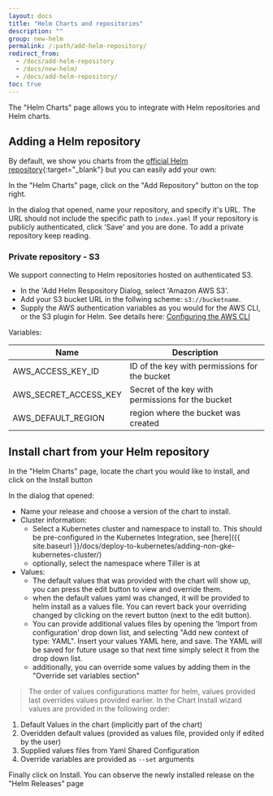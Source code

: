 ```yaml
---
layout: docs
title: "Helm Charts and repositories"
description: ""
group: new-helm
permalink: /:path/add-helm-repository/
redirect_from:
  - /docs/add-helm-repository
  - /docs/new-helm/
  - /docs/add-helm-repository/
toc: true
---
```

The "Helm Charts" page allows you to integrate with Helm repositories and Helm charts.

## Adding a Helm repository
By default, we show you charts from the [official Helm repository](https://github.com/kubernetes/charts){:target="_blank"} but you can easily add your own:

In the "Helm Charts" page, click on the "Add Repository" button on the top right.

In the dialog that opened, name your repository, and specify it's URL. The URL should not include the specific path to `index.yaml`
If your repository is publicly authenticated, click 'Save' and you are done. To add a private repository keep reading.

### Private repository - S3

We support connecting to Helm repositories hosted on authenticated S3.

- In the 'Add Helm Respository Dialog, select 'Amazon AWS S3'.
- Add your S3 bucket URL in the follwing scheme: `s3://bucketname`.
- Supply the AWS authentication variables as you would for the AWS CLI, or the S3 plugin for Helm. See details here: [Configuring the AWS CLI](https://docs.aws.amazon.com/cli/latest/userguide/cli-chap-getting-started.html)

Variables:

Name|Description
---|---
AWS_ACCESS_KEY_ID|ID of the key with permissions for the bucket
AWS_SECRET_ACCESS_KEY|Secret of the key with permissions for the bucket
AWS_DEFAULT_REGION|region where the bucket was created

## Install chart from your Helm repository
In the "Helm Charts" page, locate the chart you would like to install, and click on the Install button

In the dialog that opened:
- Name your release and choose a version of the chart to install.
- Cluster information:
  - Select a Kubernetes cluster and namespace to install to. This should be pre-configured in the Kubernetes Integration, see [here]({{ site.baseurl }}/docs/deploy-to-kubernetes/adding-non-gke-kubernetes-cluster/) 
  - optionally, select the namespace where Tiller is at
- Values:
  - The default values that was provided with the chart will show up, you can press the edit button to view and override them.
  - when the default values yaml was changed, it will be provided to helm install as a values file. You can revert back your overriding changed by clicking on the revert button (next to the edit button).
  - You can provide additional values files by opening the 'Import from configuration' drop down list, and selecting "Add new context of type: YAML". Insert your values YAML here, and save. The YAML will be saved for future usage so that next time simply select it from the drop down list.
  - additionally, you can override some values by adding them in the "Override set variables section"

> The order of values configurations matter for helm, values provided last overrides values provided earlier. In the Chart Install wizard values are provided in the following order:
1. Default Values in the chart (implicitly part of the chart)
2. Overidden default values (provided as values file, provided only if edited by the user)
3. Supplied values files from Yaml Shared Configuration
4. Override variables are provided as `--set` arguments

Finally click on Install. You can observe the newly installed release on the "Helm Releases" page
